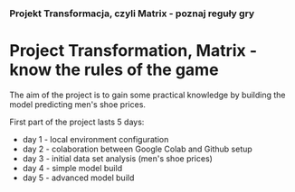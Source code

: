 ### Projekt Transformacja, czyli Matrix - poznaj reguły gry
# Project Transformation, Matrix - know the rules of the game

The aim of the project is to gain some practical knowledge by building the model predicting men's shoe prices.

First part of the project lasts 5 days:

* day 1 - local environment configuration
* day 2 - colaboration between Google Colab and Github setup
* day 3 - initial data set analysis (men's shoe prices)
* day 4 - simple model build
* day 5 - advanced model build
